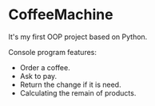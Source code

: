 # CoffeeMachine
It's my first OOP project based on Python. 

Console program features:
- Order a coffee.
- Ask to pay.
- Return the change if it is need.
- Calculating the remain of products.
